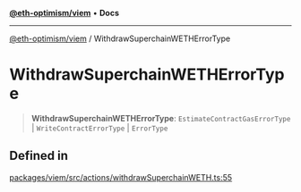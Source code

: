 [**@eth-optimism/viem**](../README.md) • **Docs**

***

[@eth-optimism/viem](../README.md) / WithdrawSuperchainWETHErrorType

# WithdrawSuperchainWETHErrorType

> **WithdrawSuperchainWETHErrorType**: `EstimateContractGasErrorType` \| `WriteContractErrorType` \| `ErrorType`

## Defined in

[packages/viem/src/actions/withdrawSuperchainWETH.ts:55](https://github.com/ethereum-optimism/ecosystem/blob/5b57c542e6f02774701a464de238b830e81b7ecb/packages/viem/src/actions/withdrawSuperchainWETH.ts#L55)
